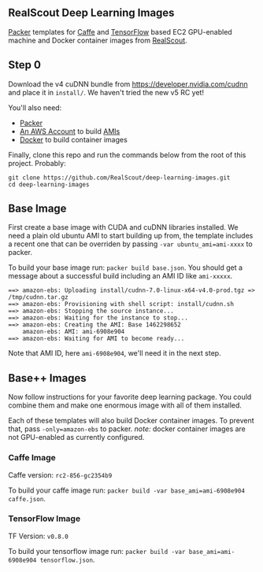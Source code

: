 ## RealScout Deep Learning Images

[Packer](http://packer.io) templates for [Caffe](http://caffe.berkeleyvision.org/) and [TensorFlow](https://www.tensorflow.org/) based EC2 GPU-enabled machine and Docker container images from [RealScout](http://realscout.com).

## Step 0

Download the v4 cuDNN bundle from https://developer.nvidia.com/cudnn and place it in `install/`.  We haven't tried the new v5 RC yet!

You'll also need:
  * [Packer](https://www.packer.io/downloads.html)
  * [An AWS Account](https://aws.amazon.com/getting-started/) to build [AMIs](http://docs.aws.amazon.com/AWSEC2/latest/UserGuide/AMIs.html)
  * [Docker](http://docker.com) to build container images

Finally, clone this repo and run the commands below from the root of this project.  Probably:
```
git clone https://github.com/RealScout/deep-learning-images.git
cd deep-learning-images
```

## Base Image

First create a base image with CUDA and cuDNN libraries installed.  We need a plain old ubuntu AMI to start building up from, the template includes a recent one that can be overriden by passing `-var ubuntu_ami=ami-xxxx` to packer.

To build your base image run: `packer build base.json`.  You should get a message about a successful build including an AMI ID like `ami-xxxxx`.

```
==> amazon-ebs: Uploading install/cudnn-7.0-linux-x64-v4.0-prod.tgz => /tmp/cudnn.tar.gz
==> amazon-ebs: Provisioning with shell script: install/cudnn.sh
==> amazon-ebs: Stopping the source instance...
==> amazon-ebs: Waiting for the instance to stop...
==> amazon-ebs: Creating the AMI: Base 1462298652
    amazon-ebs: AMI: ami-6908e904
==> amazon-ebs: Waiting for AMI to become ready...
```

Note that AMI ID, here `ami-6908e904`, we'll need it in the next step.

## Base++ Images

Now follow instructions for your favorite deep learning package.  You could combine them and make one enormous image with all of them installed.

Each of these templates will also build Docker container images.  To prevent that, pass `-only=amazon-ebs` to packer.  *note:* docker container images are not GPU-enabled as currently configured.

### Caffe Image

Caffe version: `rc2-856-gc2354b9`

To build your caffe image run: `packer build -var base_ami=ami-6908e904 caffe.json`.

### TensorFlow Image

TF Version: `v0.8.0`

To build your tensorflow image run: `packer build -var base_ami=ami-6908e904 tensorflow.json`.
